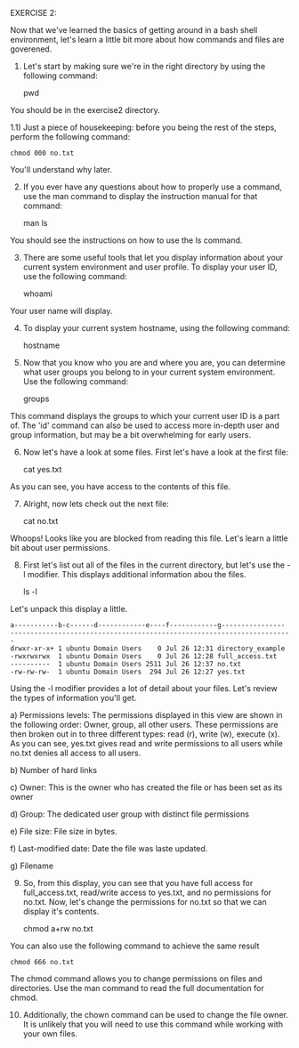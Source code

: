 EXERCISE 2:

Now that we've learned the basics of getting around in a bash shell environment, let's learn a little bit more about how commands and files are goverened.

1) Let's start by making sure we're in the right directory by using the following command:

    pwd

You should be in the exercise2 directory.

1.1) Just a piece of housekeeping: before you being the rest of the steps, perform the following command:

    chmod 000 no.txt
    
You'll understand why later.

2) If you ever have any questions about how to properly use a command, use the man command to display the instruction manual for that command:

    man ls
    
You should see the instructions on how to use the ls command.

3) There are some useful tools that let you display information about your current system environment and user profile. To display your user ID, use the following command:

    whoami

Your user name will display.

4) To display your current system hostname, using the following command:

    hostname
    
5) Now that you know who you are and where you are, you can determine what user groups you belong to in your current system environment. Use the following command:

    groups
    
This command displays the groups to which your current user ID is a part of. The 'id' command can also be used to access more in-depth user and group information, but may be a bit overwhelming for early users.

6) Now let's have a look at some files. First let's have a look at the first file:

    cat yes.txt

As you can see, you have access to the contents of this file.

7) Alright, now lets check out the next file:

    cat no.txt
    
Whoops! Looks like you are blocked from reading this file. Let's learn a little bit about user permissions.

8) First let's list out all of the files in the current directory, but let's use the -l modifier. This displays additional information abou the files.

    ls -l
    
Let's unpack this display a little.

    a-----------b-c------d------------e----f------------g----------------
    -----------------------------------------------------------------------
    drwxr-xr-x+ 1 ubuntu Domain Users    0 Jul 26 12:31 directory_example
    -rwxrwxrwx  1 ubuntu Domain Users    0 Jul 26 12:28 full_access.txt
    ----------  1 ubuntu Domain Users 2511 Jul 26 12:37 no.txt
    -rw-rw-rw-  1 ubuntu Domain Users  294 Jul 26 12:27 yes.txt

Using the -l modifier provides a lot of detail about your files. Let's review the types of information you'll get.

a)  Permissions levels: The permissions displayed in this view are shown in the following order: Owner, group, all other users. These permissions are then broken out in to three different types: read (r), write (w), execute (x). As you can see, yes.txt gives read and write permissions to all users while no.txt denies all access to all users.

b)  Number of hard links

c)  Owner: This is the owner who has created the file or has been set as its owner

d)  Group: The dedicated user group with distinct file permissions

e)  File size: File size in bytes.

f)  Last-modified date: Date the file was laste updated.

g)  Filename

9) So, from this display, you can see that  you have full access for full_access.txt, read/write access to yes.txt, and no permissions for no.txt. Now, let's change the permissions for no.txt so that we can display it's contents.

    chmod a+rw no.txt
    
You can also use the following command to achieve the same result

    chmod 666 no.txt
    
The chmod command allows you to change permissions on files and directories. Use the man command to read the full documentation for chmod.

10) Additionally, the chown command can be used to change the file owner. It is unlikely that you will need to use this command while working with your own files.
    


